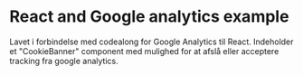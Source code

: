 # React and Google analytics example
Lavet i forbindelse med codealong for Google Analytics til React. 
Indeholder et "CookieBanner" component med mulighed for at afslå eller acceptere tracking fra google analytics.
